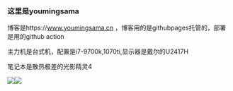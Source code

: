 ### 这里是youmingsama

 博客是https://www.youmingsama.cn ，博客用的是githubpages托管的，部署是用的github action

主力机是台式机，配置是i7-9700k,1070ti,显示器是戴尔的U2417H

 笔记本是散热极差的光影精灵4

![](https://cdn.jsdelivr.net/gh/youmingsama/PicGo/ing/jkkkkkk.jpg)![](https://cdn.jsdelivr.net/gh/youmingsama/PicGo/ing/jkkkkkk.jpg)
